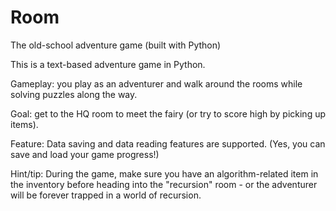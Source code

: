 # Room
The old-school adventure game (built with Python)

This is a text-based adventure game in Python. 

Gameplay: you play as an adventurer and walk around the rooms while solving puzzles along the way.

Goal: get to the HQ room to meet the fairy (or try to score high by picking up items).

Feature: Data saving and data reading features are supported. (Yes, you can save and load your game progress!)

Hint/tip: During the game, make sure you have an algorithm-related item in the inventory before heading into the "recursion" room - or the adventurer will be forever trapped in a world of recursion.
